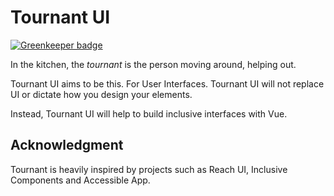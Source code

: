 # Tournant UI

[![Greenkeeper badge](https://badges.greenkeeper.io/tournantdev/ui.svg)](https://greenkeeper.io/)

In the kitchen, the _tournant_ is the person moving around, helping out.

Tournant UI aims to be this. For User Interfaces. Tournant UI will not replace UI or dictate how you design your elements.

Instead, Tournant UI will help to build inclusive interfaces with Vue.

## Acknowledgment

Tournant is heavily inspired by projects such as Reach UI, Inclusive Components and Accessible App.
